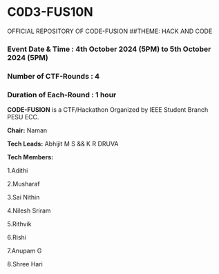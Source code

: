 # C0D3-FUS10N
OFFICIAL REPOSITORY OF CODE-FUSION
##THEME: HACK AND CODE
### Event Date & Time : 4th October 2024 (5PM) to 5th October 2024 (5PM)
### Number of CTF-Rounds : 4
### Duration of Each-Round : 1 hour

**CODE-FUSION** is a CTF/Hackathon Organized by IEEE Student Branch PESU ECC.

**Chair:** Naman

**Tech Leads:** Abhijit M S && K R DRUVA

**Tech Members:**

1.Adithi

2.Musharaf

3.Sai Nithin

4.Nilesh Sriram

5.Rithvik

6.Rishi

7.Anupam G

8.Shree Hari
